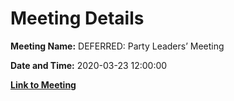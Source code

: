 # Meeting Details

**Meeting Name:** DEFERRED: Party Leaders’ Meeting

**Date and Time:** 2020-03-23 12:00:00

**[Link to Meeting](https://www.limerick.ie/council/whats-on/party-leaders-meeting)**
